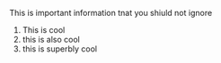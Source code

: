 This is important information tnat you shiuld not ignore

1. This is cool
2. this is also cool
3. this is superbly cool